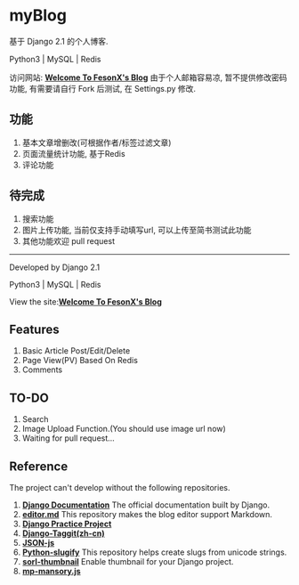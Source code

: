 # myBlog

基于 Django 2.1 的个人博客.

Python3 | MySQL | Redis

访问网站: [**Welcome To FesonX's Blog**](http://47.106.99.45/)
由于个人邮箱容易凉, 暂不提供修改密码功能, 有需要请自行 Fork 后测试, 在 Settings.py 修改.

## 功能
1. 基本文章增删改(可根据作者/标签过滤文章)
2. 页面流量统计功能, 基于Redis
3. 评论功能

## 待完成
1. 搜索功能
2. 图片上传功能, 当前仅支持手动填写url, 可以上传至简书测试此功能
3. 其他功能欢迎 pull request

-----------------------------

Developed by Django 2.1

Python3 | MySQL | Redis

View the site:[**Welcome To FesonX's Blog**](http://feson.tech/)

## Features
1. Basic Article Post/Edit/Delete
2. Page View(PV) Based On Redis
3. Comments

## TO-DO
1. Search
2. Image Upload Function.(You should use image url now)
3. Waiting for pull request...

## Reference
The project can't develop without the following repositories.

1. [**Django Documentation**](https://docs.djangoproject.com/en/2.1/topics/) The official documentation built by Django.
2. [**editor.md**](https://github.com/pandao/editor.md) This repository makes the blog editor support Markdown.
3. [**Django Practice Project**](https://github.com/qiwsir/DjangoPracticeProject)
4. [**Django-Taggit(zh-cn)**](https://github.com/yangyubo/django-taggit)
5. [**JSON-js**](https://github.com/douglascrockford/JSON-js)
6. [**Python-slugify**](https://github.com/un33k/python-slugify) This repository helps create slugs from unicode strings.
7. [**sorl-thumbnail**](https://github.com/jazzband/sorl-thumbnail) Enable thumbnail for your Django project.
8. [**mp-mansory.js**](https://github.com/jmlp-131092/mp-mansory.js)